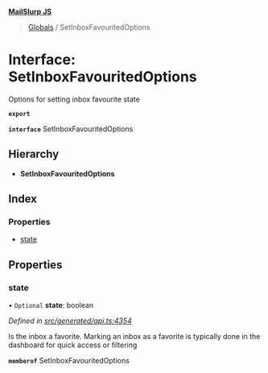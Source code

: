 **[MailSlurp JS](../README.md)**

> [Globals](../README.md) / SetInboxFavouritedOptions

# Interface: SetInboxFavouritedOptions

Options for setting inbox favourite state

**`export`** 

**`interface`** SetInboxFavouritedOptions

## Hierarchy

* **SetInboxFavouritedOptions**

## Index

### Properties

* [state](setinboxfavouritedoptions.md#state)

## Properties

### state

• `Optional` **state**: boolean

*Defined in [src/generated/api.ts:4354](https://github.com/mailslurp/mailslurp-client/blob/85c640b/src/generated/api.ts#L4354)*

Is the inbox a favorite. Marking an inbox as a favorite is typically done in the dashboard for quick access or filtering

**`memberof`** SetInboxFavouritedOptions
